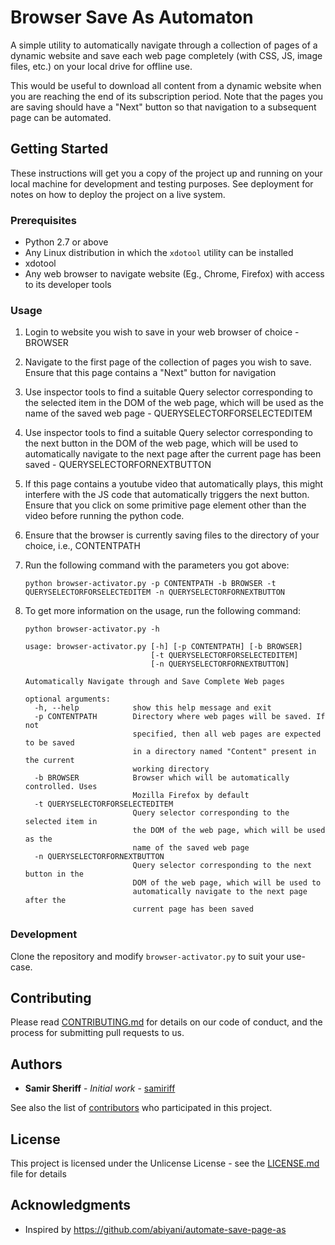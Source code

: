 # Browser Save As Automaton

A simple utility to automatically navigate through a collection of pages of a dynamic website and save each web page completely (with CSS, JS, image files, etc.) on your local drive for offline use. 

This would be useful to download all content from a dynamic website when you are reaching the end of its subscription period. Note that the pages you are saving should have a "Next" button so that navigation to a subsequent page can be automated.

## Getting Started

These instructions will get you a copy of the project up and running on your local machine for development and testing purposes. See deployment for notes on how to deploy the project on a live system.

### Prerequisites

 - Python 2.7 or above
 - Any Linux distribution in which the `xdotool` utility can be installed
 - xdotool
 - Any web browser to navigate website (Eg., Chrome, Firefox) with access to its developer tools

### Usage

 1. Login to website you wish to save in your web browser of choice - BROWSER
 
 2. Navigate to the first page of the collection of pages you wish to save. Ensure that this page contains a "Next" button for navigation
 
 3.  Use inspector tools to find a suitable Query selector corresponding to the selected item in the DOM of the web page, which will be used as the name of the saved web page - QUERYSELECTORFORSELECTEDITEM

 4.  Use inspector tools to find a suitable Query selector corresponding to the next button in the DOM of the web page, which will be used to automatically navigate to the next page after the current page has been saved - QUERYSELECTORFORNEXTBUTTON
 
 5. If this page contains a youtube video that automatically plays, this might interfere with the JS code that automatically triggers the next button. Ensure that you click on some primitive page element other than the video before running the python code. 

  6. Ensure that the browser is currently saving files to the directory of your choice, i.e., CONTENTPATH
 
 6. Run the following command with the parameters you got above:
	```
	python browser-activator.py -p CONTENTPATH -b BROWSER -t QUERYSELECTORFORSELECTEDITEM -n QUERYSELECTORFORNEXTBUTTON
	```
7. To get more information on the usage, run the following command:
	```
	python browser-activator.py -h
	```
	```
	usage: browser-activator.py [-h] [-p CONTENTPATH] [-b BROWSER]
	                            [-t QUERYSELECTORFORSELECTEDITEM]
	                            [-n QUERYSELECTORFORNEXTBUTTON]

	Automatically Navigate through and Save Complete Web pages

	optional arguments:
	  -h, --help            show this help message and exit
	  -p CONTENTPATH        Directory where web pages will be saved. If not
	                        specified, then all web pages are expected to be saved
	                        in a directory named "Content" present in the current
	                        working directory
	  -b BROWSER            Browser which will be automatically controlled. Uses
	                        Mozilla Firefox by default
	  -t QUERYSELECTORFORSELECTEDITEM
	                        Query selector corresponding to the selected item in
	                        the DOM of the web page, which will be used as the
	                        name of the saved web page
	  -n QUERYSELECTORFORNEXTBUTTON
	                        Query selector corresponding to the next button in the
	                        DOM of the web page, which will be used to
	                        automatically navigate to the next page after the
	                        current page has been saved
	```

### Development

Clone the repository and modify `browser-activator.py` to suit your use-case.

## Contributing

Please read [CONTRIBUTING.md](https://gist.github.com/PurpleBooth/b24679402957c63ec426) for details on our code of conduct, and the process for submitting pull requests to us.

## Authors

* **Samir Sheriff** - *Initial work* - [samiriff](https://github.com/samiriff)

See also the list of [contributors](https://github.com/samiriff/browser-save-as-automaton/graphs/contributors) who participated in this project.

## License

This project is licensed under the Unlicense License - see the [LICENSE.md](LICENSE.md) file for details

## Acknowledgments

* Inspired by https://github.com/abiyani/automate-save-page-as 
